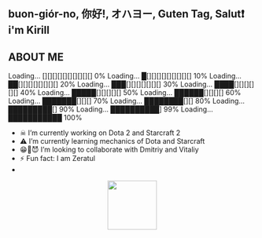 ## buon-giór-no, 你好!, オハヨー, Guten Tag, Salut❗  i'm Kirill

## ABOUT ME

Loading… [][][][][][][][][][] 0%
Loading… █[][][][][][][][][] 10%
Loading… ██[][][][][][][][] 20%
Loading… ███[][][][][][][] 30%
Loading… ████[][][][][][] 40%
Loading… █████[][][][][] 50%
Loading… ██████[][][][] 60%
Loading… ███████[][][] 70%
Loading… ████████[][] 80%
Loading… █████████[] 90%
Loading… ██████████] 99%
Loading… ███████████ 100%

- ☠ I’m currently working on Dota 2 and Starcraft 2
- ⚠ I’m currently learning mechanics of Dota and Starcraft
- 😁👴😈 I’m looking to collaborate with Dmitriy and Vitaliy
- ⚡ Fun fact: I am Zeratul
- 
<div id="header" align="center">
  <img src="[https://media.giphy.com/media/M9gbBd9nbDrOTu1Mqx/giphy.gif](https://www.google.com/url?sa=i&url=https%3A%2F%2Fwww.backdoorbs.com%2Fproducts%2Fchogath-gentleman&psig=AOvVaw1n_TjDg9J-zXzeEpV4Rr0l&ust=1723827919528000&source=images&cd=vfe&opi=89978449&ved=0CBQQjRxqFwoTCOib-qO994cDFQAAAAAdAAAAABAE)" width="100"/>
</div>
